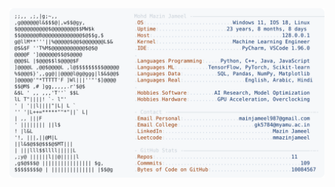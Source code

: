 <picture>
  <source srcset="https://raw.githubusercontent.com/mmazinjameel/mmazinjameel/main/dark_mode.svg?v=1752415744" media="(prefers-color-scheme: dark)">
  <img src="https://raw.githubusercontent.com/mmazinjameel/mmazinjameel/main/light_mode.svg?v=1752415744">
</picture>
